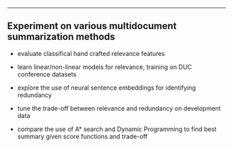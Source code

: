 ---------------------------------------------------------
Experiment on various multidocument summarization methods
---------------------------------------------------------

- evaluate classifical hand crafted relevance features 

- learn linear/non-linear models for relevance, training on DUC conference datasets

- explore the use of neural sentence embeddings for identifying redundancy

- tune the trade-off between relevance and redundancy on development data

- compare the use of A* search and Dynamic Programming to find best summary given score functions and trade-off